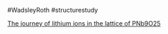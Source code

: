 
#WadsleyRoth
#structurestudy

[The journey of lithium ions in the lattice of PNb9O25](https://pubs.rsc.org/en/content/articlelanding/2020/QM/C9QM00694J)